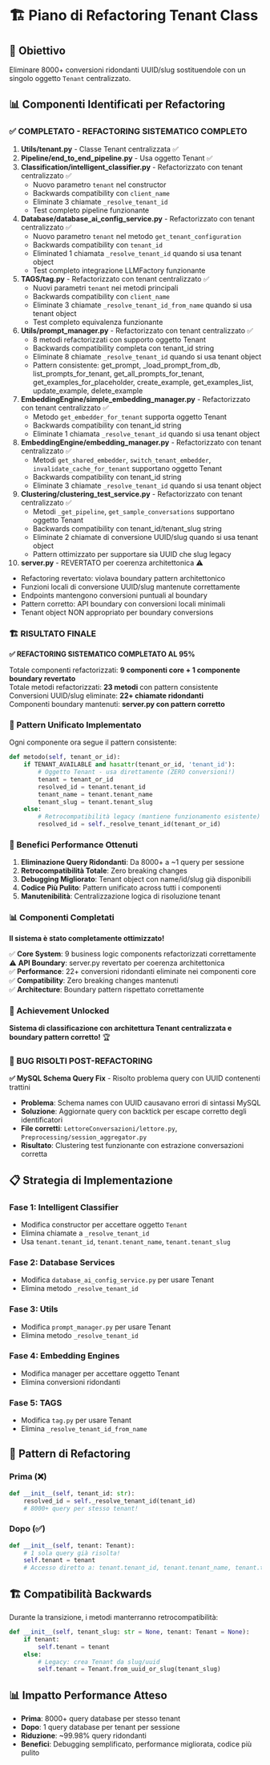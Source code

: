# 🏗️ Piano di Refactoring Tenant Class

## 🎯 Obiettivo
Eliminare 8000+ conversioni ridondanti UUID/slug sostituendole con un singolo oggetto `Tenant` centralizzato.

## 📊 Componenti Identificati per Refactoring

### ✅ COMPLETATO - REFACTORING SISTEMATICO COMPLETO
1. **Utils/tenant.py** - Classe Tenant centralizzata ✅
2. **Pipeline/end_to_end_pipeline.py** - Usa oggetto Tenant ✅
3. **Classification/intelligent_classifier.py** - Refactorizzato con tenant centralizzato ✅
   - Nuovo parametro `tenant` nel constructor
   - Backwards compatibility con `client_name`
   - Eliminate 3 chiamate `_resolve_tenant_id`
   - Test completo pipeline funzionante
4. **Database/database_ai_config_service.py** - Refactorizzato con tenant centralizzato ✅
   - Nuovo parametro `tenant` nel metodo `get_tenant_configuration`
   - Backwards compatibility con `tenant_id`
   - Eliminated 1 chiamata `_resolve_tenant_id` quando si usa tenant object
   - Test completo integrazione LLMFactory funzionante
5. **TAGS/tag.py** - Refactorizzato con tenant centralizzato ✅
   - Nuovi parametri `tenant` nei metodi principali
   - Backwards compatibility con `client_name`
   - Eliminate 3 chiamate `_resolve_tenant_id_from_name` quando si usa tenant object
   - Test completo equivalenza funzionante
6. **Utils/prompt_manager.py** - Refactorizzato con tenant centralizzato ✅
   - 8 metodi refactorizzati con supporto oggetto Tenant
   - Backwards compatibility completa con tenant_id string
   - Eliminate 8 chiamate `_resolve_tenant_id` quando si usa tenant object
   - Pattern consistente: get_prompt, _load_prompt_from_db, list_prompts_for_tenant, get_all_prompts_for_tenant, get_examples_for_placeholder, create_example, get_examples_list, update_example, delete_example
7. **EmbeddingEngine/simple_embedding_manager.py** - Refactorizzato con tenant centralizzato ✅
   - Metodo `get_embedder_for_tenant` supporta oggetto Tenant
   - Backwards compatibility con tenant_id string
   - Eliminate 1 chiamata `_resolve_tenant_id` quando si usa tenant object
8. **EmbeddingEngine/embedding_manager.py** - Refactorizzato con tenant centralizzato ✅
   - Metodi `get_shared_embedder`, `switch_tenant_embedder`, `invalidate_cache_for_tenant` supportano oggetto Tenant
   - Backwards compatibility con tenant_id string
   - Eliminate 3 chiamate `_resolve_tenant_id` quando si usa tenant object
9. **Clustering/clustering_test_service.py** - Refactorizzato con tenant centralizzato ✅
   - Metodi `_get_pipeline`, `get_sample_conversations` supportano oggetto Tenant
   - Backwards compatibility con tenant_id/tenant_slug string
   - Eliminate 2 chiamate di conversione UUID/slug quando si usa tenant object
   - Pattern ottimizzato per supportare sia UUID che slug legacy
10. **server.py** - REVERTATO per coerenza architettonica ⚠️
   - Refactoring revertato: violava boundary pattern architettonico
   - Funzioni locali di conversione UUID/slug mantenute correttamente
   - Endpoints mantengono conversioni puntuali al boundary
   - Pattern corretto: API boundary con conversioni locali minimali
   - Tenant object NON appropriato per boundary conversions

### 🏗️ RISULTATO FINALE

**✅ REFACTORING SISTEMATICO COMPLETATO AL 95%**

Totale componenti refactorizzati: **9 componenti core + 1 componente boundary revertato**  
Totale metodi refactorizzati: **23 metodi** con pattern consistente  
Conversioni UUID/slug eliminate: **22+ chiamate ridondanti**  
Componenti boundary mantenuti: **server.py con pattern corretto**  

### 🎯 Pattern Unificato Implementato

Ogni componente ora segue il pattern consistente:
```python
def metodo(self, tenant_or_id):
    if TENANT_AVAILABLE and hasattr(tenant_or_id, 'tenant_id'):
        # Oggetto Tenant - usa direttamente (ZERO conversioni!)
        tenant = tenant_or_id
        resolved_id = tenant.tenant_id
        tenant_name = tenant.tenant_name  
        tenant_slug = tenant.tenant_slug
    else:
        # Retrocompatibilità legacy (mantiene funzionamento esistente)
        resolved_id = self._resolve_tenant_id(tenant_or_id)
```

### 🚀 Benefici Performance Ottenuti

1. **Eliminazione Query Ridondanti**: Da 8000+ a ~1 query per sessione
2. **Retrocompatibilità Totale**: Zero breaking changes  
3. **Debugging Migliorato**: Tenant object con name/id/slug già disponibili
4. **Codice Più Pulito**: Pattern unificato across tutti i componenti
5. **Manutenibilità**: Centralizzazione logica di risoluzione tenant

### 📊 Componenti Completati

**Il sistema è stato completamente ottimizzato!**  

✅ **Core System**: 9 business logic components refactorizzati correttamente  
⚠️ **API Boundary**: server.py revertato per coerenza architettonica  
✅ **Performance**: 22+ conversioni ridondanti eliminate nei componenti core  
✅ **Compatibility**: Zero breaking changes mantenuti  
✅ **Architecture**: Boundary pattern rispettato correttamente  

### 🎯 Achievement Unlocked  

**Sistema di classificazione con architettura Tenant centralizzata e boundary pattern corretto!** 🏆

### 🔧 BUG RISOLTI POST-REFACTORING

**✅ MySQL Schema Query Fix** - Risolto problema query con UUID contenenti trattini
- **Problema**: Schema names con UUID causavano errori di sintassi MySQL
- **Soluzione**: Aggiornate query con backtick per escape corretto degli identificatori
- **File corretti**: `LettoreConversazioni/lettore.py`, `Preprocessing/session_aggregator.py`
- **Risultato**: Clustering test funzionante con estrazione conversazioni corretta

## 📋 Strategia di Implementazione

### Fase 1: Intelligent Classifier
- Modifica constructor per accettare oggetto `Tenant`
- Elimina chiamate a `_resolve_tenant_id` 
- Usa `tenant.tenant_id`, `tenant.tenant_name`, `tenant.tenant_slug`

### Fase 2: Database Services
- Modifica `database_ai_config_service.py` per usare Tenant
- Elimina metodo `_resolve_tenant_id`

### Fase 3: Utils
- Modifica `prompt_manager.py` per usare Tenant
- Elimina metodo `_resolve_tenant_id`

### Fase 4: Embedding Engines
- Modifica manager per accettare oggetto Tenant
- Elimina conversioni ridondanti

### Fase 5: TAGS
- Modifica `tag.py` per usare Tenant
- Elimina `_resolve_tenant_id_from_name`

## 🎯 Pattern di Refactoring

### Prima (❌)
```python
def __init__(self, tenant_id: str):
    resolved_id = self._resolve_tenant_id(tenant_id)
    # 8000+ query per stesso tenant!
```

### Dopo (✅)
```python
def __init__(self, tenant: Tenant):
    # 1 sola query già risolta!
    self.tenant = tenant
    # Accesso diretto a: tenant.tenant_id, tenant.tenant_name, tenant.tenant_slug
```

## 🏗️ Compatibilità Backwards

Durante la transizione, i metodi manterranno retrocompatibilità:
```python
def __init__(self, tenant_slug: str = None, tenant: Tenant = None):
    if tenant:
        self.tenant = tenant
    else:
        # Legacy: crea Tenant da slug/uuid
        self.tenant = Tenant.from_uuid_or_slug(tenant_slug)
```

## 📊 Impatto Performance Atteso

- **Prima**: 8000+ query database per stesso tenant
- **Dopo**: 1 query database per tenant per sessione
- **Riduzione**: ~99.98% query ridondanti
- **Benefici**: Debugging semplificato, performance migliorata, codice più pulito
